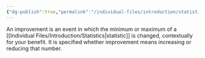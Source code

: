 ```yaml
---
{"dg-publish":true,"permalink":"/individual-files/introduction/statistics/improvement/"}
---
```


An improvement is an event in which the minimum or maximum of a [[Individual Files/Introduction/Statistics\|statistic]] is changed, contextually for your benefit. It is specified whether improvement means increasing or reducing that number.